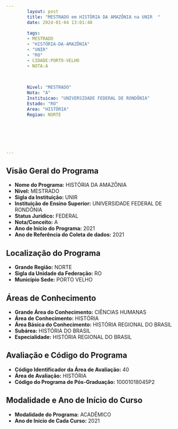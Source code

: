 ```yaml
---
        layout: post
        title: "MESTRADO em HISTÓRIA DA AMAZÔNIA na UNIR  "
        date: 2024-01-04 13:01:48
     
        tags:
        - MESTRADO
        - "HISTÓRIA-DA-AMAZÔNIA"
        - "UNIR"
        - "RO"
        - CIDADE:PORTO-VELHO
        - NOTA:A
        
       

        Nivel: "MESTRADO"
        Nota: "A"
        Instituicao: "UNIVERSIDADE FEDERAL DE RONDÔNIA"
        Estado: "RO"
        Area: "HISTÓRIA"
        Regiao: NORTE
        
        
        
        
        
        
---
```

## Visão Geral do Programa
- **Nome do Programa:** HISTÓRIA DA AMAZÔNIA
- **Nível:** MESTRADO
- **Sigla da Instituição:** UNIR
- **Instituição de Ensino Superior:** UNIVERSIDADE FEDERAL DE RONDÔNIA
- **Status Jurídico:** FEDERAL
- **Nota/Conceito:** A
- **Ano de Início do Programa:** 2021
- **Ano de Referência do Coleta de dados:** 2021

## Localização do Programa
- **Grande Região:** NORTE
- **Sigla da Unidade da Federação:** RO
- **Município Sede:** PORTO VELHO

## Áreas de Conhecimento
- **Grande Área do Conhecimento:** CIÊNCIAS HUMANAS
- **Área de Conhecimento:** HISTÓRIA
- **Área Básica do Conhecimento:** HISTÓRIA REGIONAL DO BRASIL
- **Subárea:** HISTÓRIA DO BRASIL
- **Especialidade:** HISTÓRIA REGIONAL DO BRASIL

## Avaliação e Código do Programa
- **Código Identificador da Área de Avaliação:** 40
- **Área de Avaliação:** HISTÓRIA
- **Código do Programa de Pós-Graduação:** 10001018045P2


## Modalidade e Ano de Início do Curso
- **Modalidade do Programa:** ACADÊMICO
- **Ano de Início de Cada Curso:** 2021

